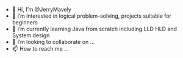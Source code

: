 - 👋 Hi, I’m @JerryMavely
- 👀 I’m interested in logical problem-solving, projects suitable for beginners
- 🌱 I’m currently learning Java from scratch including LLD HLD and System design
- 💞️ I’m looking to collaborate on ...
- 📫 How to reach me ...

<!---
JerryMavely/JerryMavely is a ✨ special ✨ repository because its `README.md` (this file) appears on your GitHub profile.
You can click the Preview link to take a look at your changes.
--->
